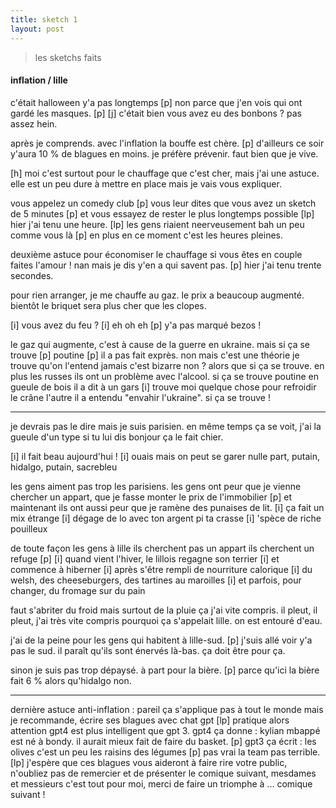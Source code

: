 ```yaml
---
title: sketch 1
layout: post
---
```


> les sketchs faits

#### inflation / lille

c'était halloween y'a pas longtemps
[p]
non parce que j'en vois qui ont gardé les masques.
[p]
[j] c'était bien vous avez eu des bonbons ?
pas assez hein.

après je comprends. 
avec l'inflation la bouffe est chère.
[p]
d'ailleurs ce soir y'aura 10 % de blagues en moins.
je préfère prévenir.
faut bien que je vive.

[h] moi c'est surtout pour le chauffage que c'est cher,
mais j'ai une astuce.
elle est un peu dure à mettre en place
mais je vais vous expliquer.

vous appelez un comedy club [p]
vous leur dites que vous avez un sketch de 5 minutes [p]
et vous essayez de rester le plus longtemps possible
[lp]
hier j'ai tenu une heure.
[lp]
les gens riaient neerveusement bah un peu comme vous là
[p]
en plus en ce moment c'est les heures pleines.

deuxième astuce pour économiser le chauffage
si vous êtes en couple
faites l'amour !
nan mais je dis y'en a qui savent pas.
[p]
hier j'ai tenu trente secondes.

pour rien arranger, je me chauffe au gaz.
le prix a beaucoup augmenté.
bientôt le briquet sera plus cher que les clopes.

[i] vous avez du feu ?
[i] eh oh eh [p] y'a pas marqué bezos !

le gaz qui augmente, c'est à cause de la guerre en ukraine.
mais si ça se trouve [p] poutine [p]
il a pas fait exprès.
non mais c'est une théorie je trouve qu'on l'entend jamais
c'est bizarre non ? alors que si ça se trouve.
en plus les russes ils ont un problème avec l'alcool.
si ça se trouve poutine en gueule de bois il a dit à un gars
[i] trouve moi quelque chose pour refroidir le crâne
l'autre il a entendu "envahir l'ukraine".
si ça se trouve !

---

je devrais pas le dire mais je suis parisien.
en même temps ça se voit,
j'ai la gueule d'un type si tu lui dis bonjour ça le fait chier.

[i] il fait beau aujourd'hui !
[i] ouais mais on peut se garer nulle part, putain, hidalgo, putain, sacrebleu

les gens aiment pas trop les parisiens.
les gens ont peur que je vienne chercher un appart,
que je fasse monter le prix de l'immobilier
[p]
et maintenant ils ont aussi peur que je ramène des punaises de lit.
[i]
ça fait un mix étrange
[i] dégage de lo avec ton argent pi ta crasse
[i] 'spèce de riche pouilleux

de toute façon les gens à lille
ils cherchent pas un appart ils cherchent un refuge
[p]
[i] quand vient l'hiver, le lillois regagne son terrier
[i] et commence à hiberner
[i] après s'être rempli de nourriture calorique
[i] du welsh, des cheeseburgers, des tartines au maroilles
[i] et parfois, pour changer, du fromage sur du pain

faut s'abriter du froid mais surtout de la pluie
ça j'ai vite compris.
il pleut, il pleut,
j'ai très vite compris pourquoi ça s'appelait lille.
on est entouré d'eau.

j'ai de la peine pour les gens qui habitent à lille-sud.
[p] j'suis allé voir y'a pas le sud.
il paraît qu'ils sont énervés là-bas.
ça doit être pour ça.

sinon je suis pas trop dépaysé.
à part pour la bière. [p]
parce qu'ici la bière fait 6 %
alors qu'hidalgo non.

---

dernière astuce anti-inflation :
pareil ça s'applique pas à tout le monde mais je recommande,
écrire ses blagues avec chat gpt
[lp]
pratique
alors attention gpt4 est plus intelligent que gpt 3.
gpt4 ça donne :
kylian mbappé est né à bondy.
il aurait mieux fait de faire du basket.
[p]
gpt3 ça écrit :
les olives c'est un peu les raisins des légumes
[p] pas vrai la team
pas terrible.
[lp] 
j'espère que ces blagues vous aideront à faire rire votre public,
n'oubliez pas de remercier et de présenter le comique suivant,
mesdames et messieurs c'est tout pour moi,
merci de faire un triomphe à ... comique suivant !
